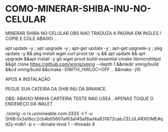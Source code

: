 # COMO-MINERAR-SHIBA-INU-NO-CELULAR
MINERAR SHIBA NO CELULAR
OBS NAO TRADUZA A PAGINA EM INGLES ! 
COPIE E COLE ABAIXO . 

apt update -y ; apt upgrade -y ; apt-get update -y ; apt-get upgrade-y ; pkg update -y && pkg install wget curl proot tar -y && apt update && apt upgrade &&apt install -y git wget proot build-essential cmake libmicrohttpd &&git clone https://github.com/xmrig/xmrig --depth 1 &&mkdir xmrig/build &&cd xmrig/build &&cmake -DWITH_HWLOC=OFF .. &&make -j10



APOS A INSTALAÇÃO 

PEGUE SUA CATEIRA DA SHIB INU DA BINANCE.

OBS: ABAIXO MINHA CARTEIRA TESTE NAO USEA . APENAS TOQUE O ENDEREÇO DA WALET


 ./xmrig   -o rx.unmineable.com:3333 -t 1 -u SHIB:0x3a18cc2cb4b05607af63a145a18ad4a831672cab.CELULARXIOME#qd2y-mdk1 -p x --donate-level 1 --threads 4
